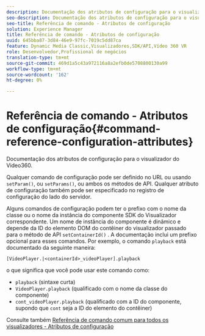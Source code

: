 ```yaml
---
description: Documentação dos atributos de configuração para o visualizador do Video360.
seo-description: Documentação dos atributos de configuração para o visualizador do Video360.
seo-title: Referência de comando - Atributos de configuração
solution: Experience Manager
title: Referência de comando - Atributos de configuração
uuid: 645bba87-3d84-46e9-97fc-7019c5dd87ca
feature: Dynamic Media Classic,Visualizadores,SDK/API,Vídeo 360 VR
role: Desenvolvedor,Profissional de negócios
translation-type: tm+mt
source-git-commit: 469d1a5c43a972116a8a2efb0de5708800130a99
workflow-type: tm+mt
source-wordcount: '162'
ht-degree: 0%

---
```



# Referência de comando - Atributos de configuração{#command-reference-configuration-attributes}

Documentação dos atributos de configuração para o visualizador do Video360.

Qualquer comando de configuração pode ser definido no URL ou usando `setParam()`, ou `setParams()`, ou ambos os métodos de API. Qualquer atributo de configuração também pode ser especificado no registro de configuração do lado do servidor.

Alguns comandos de configuração podem ter o prefixo com o nome da classe ou o nome da instância do componente SDK do Visualizador correspondente. Um nome de instância do componente é dinâmico e depende da ID do elemento DOM do contêiner do visualizador passado para o método de API `setContainerId()` . A documentação inclui um prefixo opcional para esses comandos. Por exemplo, o comando `playback` está documentado da seguinte maneira:

`[VideoPlayer.|<containerId>_videoPlayer].playback`

o que significa que você pode usar este comando como:

* `playback` (sintaxe curta)
* `VideoPlayer.playback` (qualificado com o nome da classe do componente)
* `cont_videoPlayer.playback` (qualificado com a ID do componente, supondo que  `cont` seja a ID do elemento do contêiner)

Consulte também [Referência de comando comum para todos os visualizadores - Atributos de configuração](../../../r-html5-viewer-20-cmdref-configattrib/r-html5-viewer-20-cmdref-configattrib.md#concept-850e0f2c49b949deb7cfbfd330d329bd)
